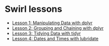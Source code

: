 # Swirl lessons

- [Lesson 1: Manipulating Data with dplyr](https://github.com/rapha-carvalho/JHU-datascience/blob/master/getting_and_cleaning_data/swirl/swirl_lesson_1.pdf)
- [Lesson 2: Grouping and Chaining with dplyr](https://github.com/rapha-carvalho/JHU-datascience/blob/master/getting_and_cleaning_data/swirl/swirl_lesson_2.pdf)
- [Lesson 3: Tidying Data with tidyr](https://github.com/rapha-carvalho/JHU-datascience/blob/master/getting_and_cleaning_data/swirl/swirl_lesson_3.pdf)
- [Lesson 4: Dates and Times with lubridate](https://github.com/rapha-carvalho/JHU-datascience/blob/master/getting_and_cleaning_data/swirl/swirl_lesson_4.pdf)
